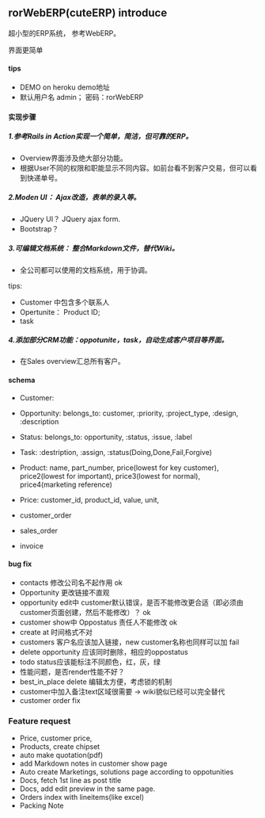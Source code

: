 ## rorWebERP(cuteERP) introduce

超小型的ERP系统， 参考WebERP。

界面更简单

#### tips
- DEMO on heroku demo地址
- 默认用户名 admin； 密码：rorWebERP

#### 实现步骤
##### 1.参考Rails in Action实现一个简单，简洁，但可靠的ERP。
 - Overview界面涉及绝大部分功能。
 - 根据User不同的权限和职能显示不同内容。如前台看不到客户交易，但可以看到快递单号。

##### 2.Moden UI： Ajax改造，表单的录入等。
 - JQuery UI？ JQuery ajax form.
 - Bootstrap？

##### 3.可编辑文档系统： 整合Markdown文件，替代Wiki。
 - 全公司都可以使用的文档系统，用于协调。

 tips:
 - Customer 中包含多个联系人
 - Opertunite： Product ID;
 - task

##### 4.添加部分CRM功能：oppotunite，task，自动生成客户项目等界面。
 - 在Sales overview汇总所有客户。

#### schema
- Customer:
- Opportunity: belongs_to: customer, :priority, :project_type, :design, :description
- Status: belongs_to: opportunity, :status, :issue, :label
- Task: :destription, :assign, :status(Doing,Done,Fail,Forgive)

- Product: name, part_number, price(lowest for key customer), price2(lowest for important), price3(lowest for normal), price4(marketing reference)
- Price: customer_id, product_id, value, unit,
- customer_order
- sales_order
- invoice

#### bug fix
- contacts 修改公司名不起作用 ok
- Opportunity 更改链接不直观
- opportunity edit中 customer默认错误，是否不能修改更合适（即必须由customer页面创建，然后不能修改）？ ok
- customer show中 Oppostatus 责任人不能修改 ok
- create at 时间格式不对
- customers 客户名应该加入链接，new customer名称也同样可以加 fail
- delete opportunity 应该同时删除，相应的oppostatus
- todo status应该能标注不同颜色，红，灰，绿
- 性能问题，是否render性能不好？
- best_in_place delete 编辑太方便，考虑锁的机制
- customer中加入备注text区域很需要 -> wiki貌似已经可以完全替代
- customer order fix


### Feature request
- Price, customer price,
- Products, create chipset
- auto make quotation(pdf)
- add Markdown notes in customer show page
- Auto create Marketings, solutions page according to oppotunities  
- Docs, fetch 1st line as post title
- Docs, add edit preview in the same page.
- Orders index with lineitems(like excel)
- Packing Note
